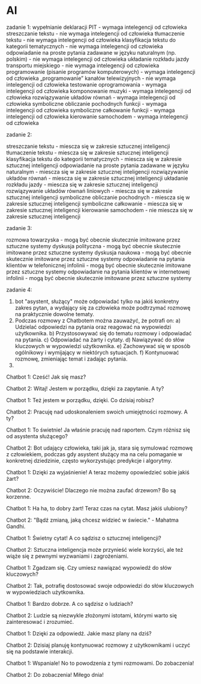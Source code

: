 # AI
zadanie 1:
wypełnianie deklaracji PIT - wymaga intelegencji od człowieka
streszczanie tekstu - nie wymaga intelegencji od człowieka
tłumaczenie tekstu - nie wymaga intelegencji od człowieka
klasyfikacja tekstu do kategorii tematycznych - nie wymaga intelegencji od człowieka
odpowiadanie na proste pytania zadawane w języku naturalnym (np. polskim) - nie wymaga intelegencji od człowieka
układanie rozkładu jazdy transportu miejskiego - nie wymaga intelegencji od człowieka
programowanie (pisanie programów komputerowych) - wymaga intelegencji od człowieka
„programowanie” kanałów telewizyjnych - nie wymaga intelegencji od człowieka
testowanie oprogramowania - wymaga intelegencji od człowieka
komponowanie muzyki - wymaga intelegencji od człowieka
rozwiązywanie układów równań - wymaga intelegencji od człowieka
symboliczne obliczanie pochodnych funkcji - wymaga intelegencji od człowieka
symboliczne całkowanie funkcji - wymaga intelegencji od człowieka
kierowanie samochodem - wymaga intelegencji od człowieka

zadanie 2:

streszczanie tekstu - miescza się w zakresie sztucznej inteligencji
tłumaczenie tekstu - miescza się w zakresie sztucznej inteligencji
klasyfikacja tekstu do kategorii tematycznych - miescza się w zakresie sztucznej inteligencji
odpowiadanie na proste pytania zadawane w języku naturalnym - miescza się w zakresie sztucznej inteligencji
rozwiązywanie układów równań - miescza się w zakresie sztucznej inteligencji
układanie rozkładu jazdy - miescza się w zakresie sztucznej inteligencji
rozwiązywanie układów równań liniowych - miescza się w zakresie sztucznej inteligencji
symboliczne obliczanie pochodnych - miescza się w zakresie sztucznej inteligencji
symboliczne całkowanie - miescza się w zakresie sztucznej inteligencji
kierowanie samochodem - nie miescza się w zakresie sztucznej inteligencji

zadanie 3:

rozmowa towarzyska - mogą być obecnie skutecznie imitowane przez sztuczne systemy
dyskusja polityczna - mogą być obecnie skutecznie imitowane przez sztuczne systemy
dyskusja naukowa - mogą być obecnie skutecznie imitowane przez sztuczne systemy
odpowiadanie na pytania klientów w telefonicznej infolinii - mogą być obecnie skutecznie imitowane przez sztuczne systemy
odpowiadanie na pytania klientów w internetowej infolinii - mogą być obecnie skutecznie imitowane przez sztuczne systemy

zadanie 4:
1) bot "asystent, służący" może odpowiadać tylko na jakiś konkretny zakres pytan, a wydający się za człowieka może podtrzymać rozmowę na praktycznie dowolne tematy.
3) Podczas rozmowy z Chatbotem można zauważyć, że potrafi on:
  a) Udzielać odpowiedzi na pytania oraz reagować na wypowiedzi użytkownika.
  b) Przystosowywać się do tematu rozmowy i odpowiadać na pytania.
  c) Odpowiadać na żarty i cytaty.
  d) Nawiązywać do słów kluczowych w wypowiedzi użytkownika.
  e) Zachowywać się w sposób ogólnikowy i wymijający w niektórych sytuacjach.
  f) Kontynuować rozmowę, zmieniając temat i zadając pytania.
4)
Chatbot 1: Cześć! Jak się masz?

Chatbot 2: Witaj! Jestem w porządku, dzięki za zapytanie. A ty?

Chatbot 1: Też jestem w porządku, dzięki. Co dzisiaj robisz?

Chatbot 2: Pracuję nad udoskonaleniem swoich umiejętności rozmowy. A ty?

Chatbot 1: To świetnie! Ja właśnie pracuję nad raportem. Czym różnisz się od asystenta służącego?

Chatbot 2: Bot udający człowieka, taki jak ja, stara się symulować rozmowę z człowiekiem, podczas gdy asystent służący ma na celu pomaganie w konkretnej dziedzinie, często wykorzystując predykcje i algorytmy.

Chatbot 1: Dzięki za wyjaśnienie! A teraz możemy opowiedzieć sobie jakiś żart?

Chatbot 2: Oczywiście! Dlaczego nie można zaufać drzewom? Bo są korzenne.

Chatbot 1: Ha ha, to dobry żart! Teraz czas na cytat. Masz jakiś ulubiony?

Chatbot 2: "Bądź zmianą, jaką chcesz widzieć w świecie." - Mahatma Gandhi.

Chatbot 1: Świetny cytat! A co sądzisz o sztucznej inteligencji?

Chatbot 2: Sztuczna inteligencja może przynieść wiele korzyści, ale też wiąże się z pewnymi wyzwaniami i zagrożeniami.

Chatbot 1: Zgadzam się. Czy umiesz nawiązać wypowiedź do słów kluczowych?

Chatbot 2: Tak, potrafię dostosować swoje odpowiedzi do słów kluczowych w wypowiedziach użytkownika.

Chatbot 1: Bardzo dobrze. A co sądzisz o ludziach?

Chatbot 2: Ludzie są niezwykle złożonymi istotami, którymi warto się zainteresować i zrozumieć.

Chatbot 1: Dzięki za odpowiedź. Jakie masz plany na dziś?

Chatbot 2: Dzisiaj planuję kontynuować rozmowy z użytkownikami i uczyć się na podstawie interakcji.

Chatbot 1: Wspaniale! No to powodzenia z tymi rozmowami. Do zobaczenia!

Chatbot 2: Do zobaczenia! Miłego dnia!
